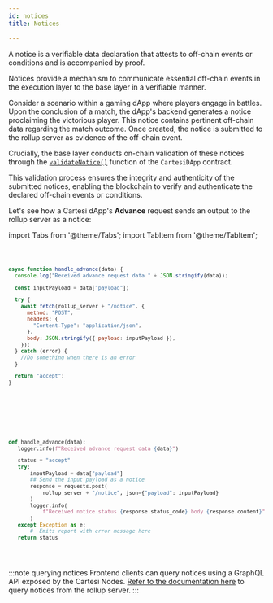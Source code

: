 ```yaml
---
id: notices
title: Notices

---
```


A notice is a verifiable data declaration that attests to off-chain events or conditions and is accompanied by proof.

Notices provide a mechanism to communicate essential off-chain events in the execution layer to the base layer in a verifiable manner.

Consider a scenario within a gaming dApp where players engage in battles. Upon the conclusion of a match, the dApp's backend generates a notice proclaiming the victorious player. This notice contains pertinent off-chain data regarding the match outcome. Once created, the notice is submitted to the rollup server as evidence of the off-chain event.

Crucially, the base layer conducts on-chain validation of these notices through the [`validateNotice()`](../json-rpc/application.md/#validatenotice) function of the `CartesiDApp` contract.

This validation process ensures the integrity and authenticity of the submitted notices, enabling the blockchain to verify and authenticate the declared off-chain events or conditions.

Let's see how a Cartesi dApp's **Advance** request sends an output to the rollup server as a notice:

import Tabs from '@theme/Tabs';
import TabItem from '@theme/TabItem';

<Tabs>
  <TabItem value="JavaScript" label="JavaScript" default>
<pre><code>

```javascript
async function handle_advance(data) {
  console.log("Received advance request data " + JSON.stringify(data));

  const inputPayload = data["payload"];

  try {
    await fetch(rollup_server + "/notice", {
      method: "POST",
      headers: {
        "Content-Type": "application/json",
      },
      body: JSON.stringify({ payload: inputPayload }),
    });
  } catch (error) {
    //Do something when there is an error
  }

  return "accept";
}
```

</code></pre>
</TabItem>

<TabItem value="Python" label="Python" default>
<pre><code>

```python

def handle_advance(data):
   logger.info(f"Received advance request data {data}")

   status = "accept"
   try:
       inputPayload = data["payload"]
       ## Send the input payload as a notice
       response = requests.post(
           rollup_server + "/notice", json={"payload": inputPayload}
       )
       logger.info(
           f"Received notice status {response.status_code} body {response.content}"
       )
   except Exception as e:
       #  Emits report with error message here
   return status

```

</code></pre>
</TabItem>

</Tabs>

:::note querying notices
Frontend clients can query notices using a GraphQL API exposed by the Cartesi Nodes. [Refer to the documentation here](../../../development/retrieve-outputs.md/#query-all-reports) to query notices from the rollup server.
:::
